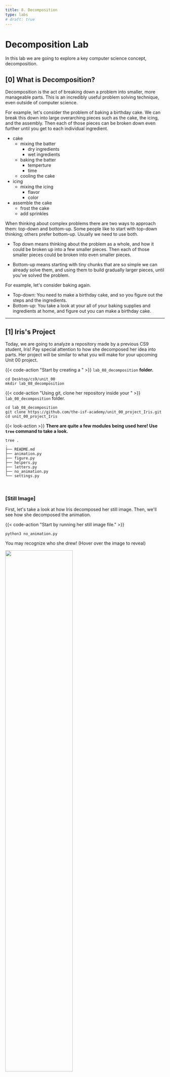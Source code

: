 ```yaml
---
title: 8. Decomposition
type: labs
# draft: true
---
```


# Decomposition Lab

In this lab we are going to explore a key computer science concept, decomposition.


## [0] What is Decomposition?

Decomposition is the act of breaking down a problem into smaller, more manageable parts. This is an incredibly useful problem solving technique, even outside of computer science.

For example, let's consider the problem of baking a birthday cake. We can break this down into large overarching pieces such as the cake, the icing, and the assembly. Then each of those pieces can be broken down even further until you get to each individual ingredient.
- cake  
  - mixing the batter
    - dry ingredients
    - wet ingredients
  - baking the batter
    - temperture
    - time
  - cooling the cake
- icing
  - mixing the icing
    - flavor
    - color
- assemble the cake
  - frost the cake
  - add sprinkles

When thinking about complex problems there are two ways to approach them: top-down and bottom-up. Some people like to start with top-down thinking; others prefer bottom-up. Usually we need to use both.

- Top down means thinking about the problem as a whole, and how it could be broken up into a few smaller pieces. Then each of those smaller pieces could be broken into even smaller pieces.

- Bottom-up means starting with tiny chunks that are so simple we can already solve them, and using them to build gradually larger pieces, until you've solved the problem.

For example, let's consider baking again.
- Top-down: You need to make a birthday cake, and so you figure out the steps and the ingredients.  
- Bottom-up: You take a look at your all of your baking supplies and ingredients at home, and figure out you can make a birthday cake.




---
## [1] Iris's Project

Today, we are going to analyze a repository made by a previous CS9 student, Iris! Pay special attention to how she decomposed her idea into parts. Her project will be similar to what you will make for your upcoming Unit 00 project.

{{< code-action "Start by creating a " >}} `lab_08_decomposition` **folder.**

``` shell
cd Desktop/cs9/unit_00
mkdir lab_08_decomposition
```

{{< code-action "Using git, clone her repository inside your " >}} `lab_08_decomposition` folder.

```shell
cd lab_08_decomposition
git clone https://github.com/the-isf-academy/unit_00_project_Iris.git
cd unit_00_project_Iris
```

{{< look-action >}} **There are quite a few modules being used here! Use `tree` command to take a look.**

```shell
tree .
.
├── README.md
├── animation.py
├── figure.py
├── helpers.py
├── letters.py
├── no_animation.py
└── settings.py
```
<br>

### [Still Image]

First, let's take a look at how Iris decomposed her still image. Then, we'll see how she decomposed the animation.

{{< code-action "Start by running her still image file." >}}
```shell
python3 no_animation.py
```


You may recognize who she drew! (Hover over the image to reveal)

<img src="/images/courses/cs9/unit00/00_decomp_winwin.png" style="width:65%"
  onmouseover="this.src='/images/courses/cs9/unit00/00_decomp_winwin2.jpg'; this.style.width = '50%';"
  onmouseout="this.src='/images/courses/cs9/unit00/00_decomp_winwin.png';"
/>

Iris decided to tackle the project by drawing the figure and then the letters as still images. With your group, discuss the `figure.py`, `letters.py`, and `settings.py` modules.

{{< code-action "Open the repository in atom so you can easily examine in module." >}}
```shell
atom .
```


{{< checkpoint >}}


{{< write-action "Answer the following questions with your group." >}}

#### `figure.py`
0. How many functions are in the `figure.py` module? What are they and what do they do?
1. `draw_figure()` is defined in `figure.py`, but where is `draw_figure()` actually called in her project? (Hint: there are two files.)
2. Iris wrote an awesome `draw_figure()` function, but it is 190 lines long. Let's think about how we might decompose this code. If you could split `draw_figure()` into multiple smaller functions, what would those functions be? Explain in 2 - 3 sentences.

#### `letters.py`
0. How many functions are in the `letters.py` module? What are they and what do they do?
0. Why do you think Iris chose to create a separate module for letters? Explain in 1 sentence.
0. Where is `letter_w()` actually called in her project?

#### `settings.py`
0. How does changing the `SIZEFACTOR` variable change the drawing of `no_animation.py`?
0. How does changing the `START_X` variable change the drawing of `no_animation.py`?
0. How does changing the `START_Y` variable change the drawing of `no_animation.py`?
0. How does changing the `SHIRT_COLOR` variable change the drawing of `no_animation.py`?
{{< /checkpoint >}}


### [Animation]

Now that we understand how she created the still image, let's take a look at how she animated the letters.

{{< code-action "Run her animation file." >}}
```shell
python3 animation.py
```

{{< figure src="images/courses/cs9/unit00/00_decomp_winwin3.gif" width="75%">}}




{{< checkpoint >}}

{{< write-action "Answer the following questions with your group." >}}

#### `main()` in `animation.py`
0. There is a for-loop in `main()` which repeats for `settings.NUMREPEATS` number of times. Find where that varaible is set and change its value. What changed and what does the for-loop do?

#### `draw_stationary()` in `animation.py`
0. What is being drawn in `draw_stationary()`?

#### `draw_animation()` in `animation.py`
0. What is being drawn in `draw_animation()`?
0. The for-loop in `draw_animation()` is responsible for the animation! You can think of an animation as a series of frames that are being flipped through very quickly. Based on the for-loop, how many frames are there in our animation?
1. Now let's check out the if-statements. This is called frame-based animation; the animations appear based on the frame number. What happens at the 10th frame? What happens at the 50th frame?
2. Change lines 18, 20, 22, 24, 26, and 28 so that the if-statements are set to different numbers. Try `i == 10` (for line 20), `i == 12` (for line 22), `i == 14` (for line 24), `i == 16` (for line 26), `i == 18` (for line 28), and `i == 20` (for line 30). What happens? Describe in 1 sentence.
3. Comment out line 32 `screen.update()`. Then run the code by using `python animation.py`. What happens?
Describe what happened and why you think it happened in 2 sentences.

{{< /checkpoint >}}

<hr>

## [2] More Animations

There are many ways to animate still images! Let's talk about these four:

{{< columns >}}
{{< figure src="images/courses/cs9/unit00/00_decomp_translate.gif" width="100%">}}
{{< figure src="images/courses/cs9/unit00/00_decomp_rotate.gif" width="100%">}}
<--->
{{< figure src="images/courses/cs9/unit00/00_decomp_scale.gif" width="100%">}}
{{< figure src="images/courses/cs9/unit00/00_decomp_frame.gif" width="100%">}}
{{< /columns >}}

We're going to explore each type of animation by looking at some small mystery examples.

{{< code-action "Using git, download the repository with the mystery examples into your" >}} `lab_08_decomposition` folder.

```shell
git clone https://github.com/the-isf-academy/lab-decomposition.git
```


{{< code-action >}}{{< write-action >}} **Throughout this section, you will be asked to change part of the code and answer checkpoint questions about the following files:**
- `animate_1.py`
- `animate_2.py`
- `animate_3.py`
- `animate_4.py`

### [Animation Mystery 1]

{{< code-action "Run the" >}} `animate_1.py` **file.**

{{< checkpoint >}}

{{< write-action "Answer the following questions with your group." >}}


0. What type of animation is this [Translate, Rotate, Scale, Frame-Based]?
1. Look inside the `main()` function. How many times is the for-loop running, and how did you find this number?
2. Notice on line 21 that there's a timer set for `sleeptime` seconds that is being repeated for `num_frame` times. Calculate how long the animation lasts, using these two variables.
3. Frames Per Second (FPS) is a rate we care about in the field of animation. You can calculate this rate by dividing the total number of frames over the total length of the animation. Calculate the FPS of this animation.
4. Look inside the `draw_animation()` function. How many times is the for-loop here running, and how did you find this number? What is the difference between `settings.NUMREPEATS` and `settings.NUMFRAMES`?
5. You will see that there are four conditionals inside the for-loop of `draw_animation()`. Calculate what the numbers in the conditionals are equivalent to: `num_frames/4`, `num_frames/2`, `3*num_frames/4`, `num_frames`.
6. There are four if-statements, but only three triangles are drawn on the screen. What happened to the fourth triangle? Explain in at least once sentence.
7. Change the last if-statement so that the animation is able to draw and animate all four triangles. What did you change?

{{< /checkpoint >}}


### [Animation Mystery 2]

{{< code-action "Run the" >}} `animate_2.py` **file.**

{{< checkpoint >}}
<!---frame-based -->
{{< write-action "Answer the following questions with your group." >}}


0. What type of animation is this [Translate, Rotate, Scale, Frame-Based]?
1. Let's change some settings! Currently, the circle does not fit on the screen when it gets animated. Go to the `settings.py` file and change `START_X` and/or `START_Y` so that the animated circle is able to fit. While you're at it, let's also change `COLOR`. What values did you change `START_X` and/or `START_Y` to?
2. You'll notice that we used two for-loops in this example. For the first for-loop, trace through the code and fill out the table for first 10 `i` values and `new_size` values. (HINT: you can split up the work on this with your tablemates.)
3. Calculate `max_size`. (HINT: you will need to reference the numbers in `settings.py`)
4. For the second for-loop, trace through the code and fill out the table for every `j` and `new_size`.(HINT: you can split up the work on this with your tablemates.)
5. Change the code so that the animation only grows half as big (aka the `max_size` is half as large). (HINT: you only need to change something in `settings.py`) What did you change?

{{< /checkpoint >}}


### [Animation Mystery 3]
{{< code-action "Run the" >}} `animate_3.py` **file.**

{{< checkpoint >}}
{{< write-action "Answer the following questions with your group." >}}

0. What type of animation is this [Translate, Rotate, Scale, Frame-Based]?
1. What does the `clear()` function do in line 18? What happens if you remove `clear()`?
2. Change the code so that the animation moves five times as far. (HINT: you will need to change two lines of code in `draw_animation()`) What did you change?
3. What if you wanted to draw an animating square instead of a triangle? Write a new helper function in `parts.py` called `draw_square()` that takes two parameters: `side_len` and `color_name`. Then change line 15 in `animate_3.py` to `draw_square(side_len, color_name)`.
{{< /checkpoint >}}


### [Animation Mystery 4]
{{< code-action "Run the" >}} `animate_4.py` **file.**

{{< checkpoint >}}
{{< write-action "Answer the following questions with your group." >}}

0. What type of animation is this [Translate, Rotate, Scale, Frame-Based]?
1. This animation involves three if-conditional branches, and each branch causes a different speed! Why is the second branch faster than the first
branch? Why is the third branch faster than the second branch?
2. Change the code so that the animation turns in the opposite direction for all three conditional branches. Describe in one sentence which lines of code you changed and how you changed the code.

{{< /checkpoint >}}

<hr>

## [3] Deliverables

{{< deliverables "For this lab, you should:" >}}
- Submit your worksheet with answers to each checkpoint question.
{{< /deliverables >}}
